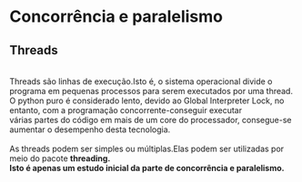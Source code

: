 <h1>Concorrência e paralelismo</h1>
<h2>Threads</h2>
<br>
Threads são linhas de execução.Isto é, o sistema operacional divide o programa em pequenas processos para serem executados por uma thread.<br>
O python puro é considerado lento, devido ao Global Interpreter Lock, no entanto, com a programação concorrente-conseguir executar<br>
várias partes do código em mais de um core do processador, consegue-se aumentar o desempenho desta tecnologia.<br>
<br>
As threads podem ser simples ou múltiplas.Elas podem ser utilizadas por meio do pacote <b>threading<b>.<br>
Isto é apenas um estudo inicial da parte de concorrência e paralelismo.
